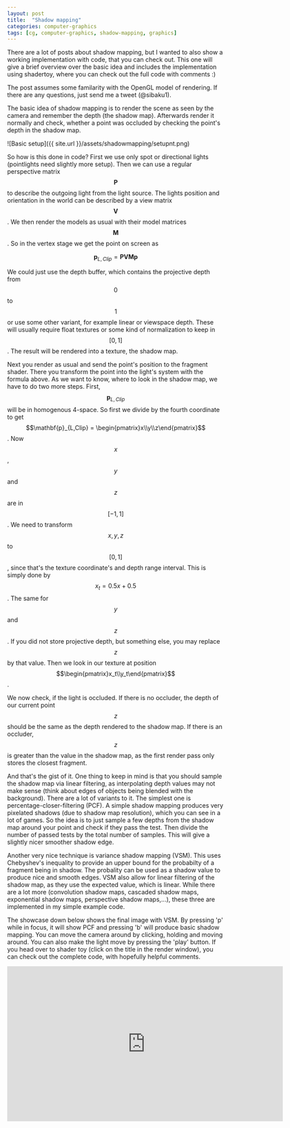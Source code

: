 ```yaml
---
layout: post
title:  "Shadow mapping"
categories: computer-graphics
tags: [cg, computer-graphics, shadow-mapping, graphics]
---
```


There are a lot of posts about shadow mapping, but I wanted to also show a working implementation with code, that you can check out. This one will give a brief overview over the basic idea and includes the implementation using shadertoy, where you can check out the full code with comments :)

The post assumes some familarity with the OpenGL model of rendering. If there are any questions, just send me a tweet (@sibaku1).

The basic idea of shadow mapping is to render the scene as seen by the camera and remember the depth (the shadow map). Afterwards render it normally and check, whether a point was occluded by checking the point's depth in the shadow map.

![Basic setup]({{ site.url }}/assets/shadowmapping/setupnt.png)

So how is this done in code? First we use only spot or directional lights (pointlights need slightly more setup). Then we can use a regular perspective matrix $$\mathbf{P}$$ to describe the outgoing light from the light source. The lights position and orientation in the world can be described by a view matrix $$\mathbf{V}$$. We then render the models as usual with their model matrices $$\mathbf{M}$$. So in the vertex stage we get the point on screen as 

$$\mathbf{p}_{L,Clip} = \mathbf{PVM}\mathbf{p} $$


We could just use the depth buffer, which contains the projective depth from $$0$$ to $$1$$ or use some other variant, for example linear or viewspace depth. These will usually require float textures or some kind of normalization to keep in $$[0,1]$$. The result will be rendered into a texture, the shadow map.

Next you render as usual and send the point's position to the fragment shader. There you transform the point into the light's system with the formula above. As we want to know, where to look in the shadow map, we have to do two more steps. First, $$\mathbf{p}_{L,Clip}$$ will be in homogenous 4-space. So first we divide by the fourth coordinate to get $$\mathbf{p}_{L,Clip} = \begin{pmatrix}x\\y\\z\end{pmatrix}$$. Now $$x$$,$$y$$ and $$z$$ are in $$[-1,1]$$. We need to transform $$x,y,z$$ to $$[0,1]$$, since that's the texture coordinate's and depth range interval. This is simply done by $$x_t = 0.5x + 0.5$$. The same for $$y$$ and $$z$$. If you did not store projective depth, but something else, you may replace $$z$$ by that value. Then we look in our texture at position $$\begin{pmatrix}x_t\\y_t\end{pmatrix}$$. 

We now check, if the light is occluded. If there is no occluder, the depth of our current point $$z$$ should be the same as the depth rendered to the shadow map. If there is an occluder, $$z$$ is greater than the value in the shadow map, as the first render pass only stores the closest fragment. 

And that's the gist of it. One thing to keep in mind is that you should sample the shadow map via linear filtering, as interpolating depth values may not make sense (think about edges of objects being blended with the background).
There are a lot of variants to it. The simplest one is percentage-closer-filtering (PCF). A simple shadow mapping produces very pixelated shadows (due to shadow map resolution), which you can see in a lot of games. So the idea is to just sample a few depths from the shadow map around your point and check if they pass the test. Then divide the number of passed tests by the total number of samples. This will give a slightly nicer smoother shadow edge.

Another very nice technique is variance shadow mapping (VSM). This uses Chebyshev's inequality to provide an upper bound for the probabilty of a fragment being in shadow. The probality can be used as a shadow value to produce nice and smooth edges. VSM also allow for linear filtering of the shadow map, as they use the expected value, which is linear.
While there are a lot more (convolution shadow maps, cascaded shadow maps, exponential shadow maps, perspective shadow maps,...), these three are implemented in my simple example code.

The showcase down below shows the final image with VSM. By pressing 'p' while in focus, it will show PCF and pressing 'b' will produce basic shadow mapping. You can move the camera around by clicking, holding and moving around. You can also make the light move by pressing the 'play' button. If you head over to shader toy (click on the title in the render window), you can check out the complete code, with hopefully helpful comments.

<iframe width="640" height="360" frameborder="0" src="https://www.shadertoy.com/embed/MlKSRm?gui=true&t=10&paused=true&muted=false" allowfullscreen></iframe>
